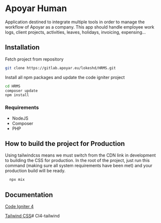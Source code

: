 
# Apoyar Human

Application destined to integrate multiple tools in order to manage the workflow of Apoyar as a company. This app should handle employee work logs, client projects, activities, leaves, holidays, invoicing, expensing...


## Installation

Fetch project from repository

```bash
git clone https://gitlab.apoyar.eu/lokeshd/HRMS.git
```
Install all npm packages and update the code igniter project

```bash
cd HRMS
composer update
npm install
```
    
### Requirements

- NodeJS
- Composer
- PHP

## How to build the project for Production

Using tailwindcss means we must switch from the CDN link in development to building the CSS for production. In the root of the project, just run this command (making sure all system requirements have been met) and your production build will be ready.

```bash
  npx mix
```

## Documentation

[Code Igniter 4](https://codeigniter.com/user_guide/index.html)

[Tailwind CSS](https://tailwindcss.com/)# CI4-tailwind
